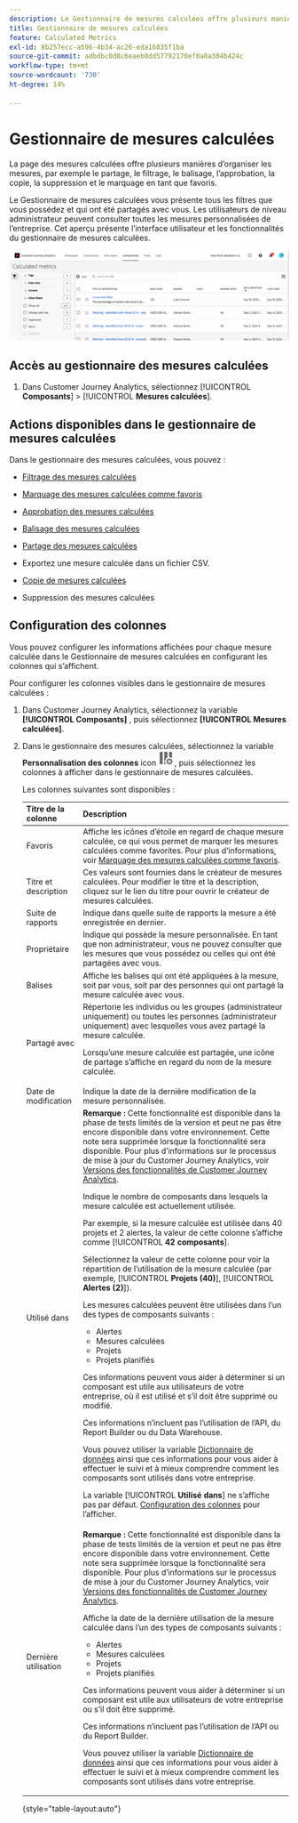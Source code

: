 ```yaml
---
description: Le Gestionnaire de mesures calculées offre plusieurs manières d’organiser les mesures, par exemple le partage, le filtrage, le balisage, l’approbation, la copie, la suppression et le marquage en tant que favoris.
title: Gestionnaire de mesures calculées
feature: Calculated Metrics
exl-id: 8b257ecc-a596-4b34-ac26-eda16835f1ba
source-git-commit: adbdbc0d8c6eaeb0dd57792170ef8a8a304b424c
workflow-type: tm+mt
source-wordcount: '730'
ht-degree: 14%

---
```


# Gestionnaire de mesures calculées

La page des mesures calculées offre plusieurs manières d’organiser les mesures, par exemple le partage, le filtrage, le balisage, l’approbation, la copie, la suppression et le marquage en tant que favoris.

Le Gestionnaire de mesures calculées vous présente tous les filtres que vous possédez et qui ont été partagés avec vous. Les utilisateurs de niveau administrateur peuvent consulter toutes les mesures personnalisées de l’entreprise. Cet aperçu présente l’interface utilisateur et les fonctionnalités du gestionnaire de mesures calculées.

![](assets/calc-metric-manager.png)

## Accès au gestionnaire des mesures calculées

1. Dans Customer Journey Analytics, sélectionnez [!UICONTROL **Composants**] > [!UICONTROL **Mesures calculées**].

## Actions disponibles dans le gestionnaire de mesures calculées

Dans le gestionnaire des mesures calculées, vous pouvez :

* [Filtrage des mesures calculées](/help/components/calc-metrics/cm-workflow/cm-filter.md)

* [Marquage des mesures calculées comme favoris](/help/components/calc-metrics/cm-workflow/cm-favorite.md)

* [Approbation des mesures calculées](/help/components/calc-metrics/cm-workflow/cm-approving.md)

* [Balisage des mesures calculées](/help/components/calc-metrics/cm-workflow/cm-tagging.md)

* [Partage des mesures calculées](/help/components/calc-metrics/cm-workflow/cm-sharing.md)

* Exportez une mesure calculée dans un fichier CSV.

* [Copie de mesures calculées](/help/components/calc-metrics/cm-workflow/cm-copy.md)

* Suppression des mesures calculées

## Configuration des colonnes

Vous pouvez configurer les informations affichées pour chaque mesure calculée dans le Gestionnaire de mesures calculées en configurant les colonnes qui s’affichent.

Pour configurer les colonnes visibles dans le gestionnaire de mesures calculées :

1. Dans Customer Journey Analytics, sélectionnez la variable **[!UICONTROL Composants]** , puis sélectionnez **[!UICONTROL Mesures calculées]**.

1. Dans le gestionnaire des mesures calculées, sélectionnez la variable **Personnalisation des colonnes** icon ![Icône Personnaliser les colonnes](assets/customize-columns-icon.png), puis sélectionnez les colonnes à afficher dans le gestionnaire de mesures calculées.

   Les colonnes suivantes sont disponibles :

   | Titre de la colonne | Description |
   |---|---|
   | Favoris | Affiche les icônes d’étoile en regard de chaque mesure calculée, ce qui vous permet de marquer les mesures calculées comme favorites. Pour plus d’informations, voir [Marquage des mesures calculées comme favoris](/help/components/calc-metrics/cm-workflow/cm-favorite.md). |
   | Titre et description | Ces valeurs sont fournies dans le créateur de mesures calculées. Pour modifier le titre et la description, cliquez sur le lien du titre pour ouvrir le créateur de mesures calculées. |
   | Suite de rapports | Indique dans quelle suite de rapports la mesure a été enregistrée en dernier. |
   | Propriétaire | Indique qui possède la mesure personnalisée. En tant que non administrateur, vous ne pouvez consulter que les mesures que vous possédez ou celles qui ont été partagées avec vous. |
   | Balises | Affiche les balises qui ont été appliquées à la mesure, soit par vous, soit par des personnes qui ont partagé la mesure calculée avec vous. |
   | Partagé avec | Répertorie les individus ou les groupes (administrateur uniquement) ou toutes les personnes (administrateur uniquement) avec lesquelles vous avez partagé la mesure calculée. <p>Lorsqu’une mesure calculée est partagée, une icône de partage s’affiche en regard du nom de la mesure calculée.</p> |
   | Date de modification | Indique la date de la dernière modification de la mesure personnalisée. |
   | Utilisé dans | **Remarque :** Cette fonctionnalité est disponible dans la phase de tests limités de la version et peut ne pas être encore disponible dans votre environnement. Cette note sera supprimée lorsque la fonctionnalité sera disponible. Pour plus d’informations sur le processus de mise à jour du Customer Journey Analytics, voir [Versions des fonctionnalités de Customer Journey Analytics](/help/release-notes/releases.md).<p>Indique le nombre de composants dans lesquels la mesure calculée est actuellement utilisée. <p>Par exemple, si la mesure calculée est utilisée dans 40 projets et 2 alertes, la valeur de cette colonne s’affiche comme [!UICONTROL **42 composants**].</p> <p>Sélectionnez la valeur de cette colonne pour voir la répartition de l’utilisation de la mesure calculée (par exemple, [!UICONTROL **Projets (40)**], [!UICONTROL **Alertes (2)**]).</p><p>Les mesures calculées peuvent être utilisées dans l’un des types de composants suivants :</p> <ul><li>Alertes</li><li>Mesures calculées</li><li>Projets</li><li>Projets planifiés</li></ul><p>Ces informations peuvent vous aider à déterminer si un composant est utile aux utilisateurs de votre entreprise, où il est utilisé et s’il doit être supprimé ou modifié.</p><p>Ces informations n’incluent pas l’utilisation de l’API, du Report Builder ou du Data Warehouse.</p><p>Vous pouvez utiliser la variable [Dictionnaire de données](/help/components/data-dictionary/data-dictionary-overview.md) ainsi que ces informations pour vous aider à effectuer le suivi et à mieux comprendre comment les composants sont utilisés dans votre entreprise.</p><p>La variable [!UICONTROL **Utilisé dans**] ne s’affiche pas par défaut. [Configuration des colonnes](#configure-columns) pour l’afficher.</p> |
   | Dernière utilisation | **Remarque :** Cette fonctionnalité est disponible dans la phase de tests limités de la version et peut ne pas être encore disponible dans votre environnement. Cette note sera supprimée lorsque la fonctionnalité sera disponible. Pour plus d’informations sur le processus de mise à jour du Customer Journey Analytics, voir [Versions des fonctionnalités de Customer Journey Analytics](/help/release-notes/releases.md).<p>Affiche la date de la dernière utilisation de la mesure calculée dans l’un des types de composants suivants :</p> <ul><li>Alertes</li><li>Mesures calculées</li><li>Projets</li><li>Projets planifiés</li></ul> <p>Ces informations peuvent vous aider à déterminer si un composant est utile aux utilisateurs de votre entreprise ou s’il doit être supprimé.</p><p>Ces informations n’incluent pas l’utilisation de l’API ou du Report Builder.</p><p>Vous pouvez utiliser la variable [Dictionnaire de données](/help/components/data-dictionary/data-dictionary-overview.md) ainsi que ces informations pour vous aider à effectuer le suivi et à mieux comprendre comment les composants sont utilisés dans votre entreprise. |

   {style="table-layout:auto"}
